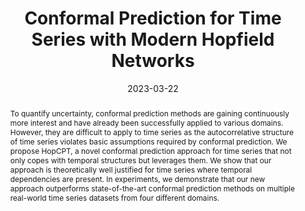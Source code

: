 ---
title: "Conformal Prediction for Time Series with Modern Hopfield Networks"
date: 2023-03-22
publishDate:  2023-03-22
authors: ["**Andreas Auer**, Martin Gauch, Daniel Klotz, Sepp Hochreiter "]
publication_types: ["2"]
abstract: "To quantify uncertainty, conformal prediction methods are gaining continuously more interest and have already been successfully applied to various domains. However, they are difficult to apply to time series as the autocorrelative structure of time series violates basic assumptions required by conformal prediction. We propose HopCPT, a novel conformal prediction approach for time series that not only copes with temporal structures but leverages them. We show that our approach is theoretically well justified for time series where temporal dependencies are present. In experiments, we demonstrate that our new approach outperforms state-of-the-art conformal prediction methods on multiple real-world time series datasets from four different domains."
featured: true
publication: "Under Review"
links:
  - icon_pack: ai
    icon: arxiv
    name: Arxiv Paper
    url: 'https://arxiv.org/abs/2303.12783'
  - icon_pack: fas
    icon: blog # dataverse
    name: Blog
    url: ''
  - icon_pack: fab
    icon: github
    name: Code
    url: 'https://github.com/ml-jku/HopCPT'
---
